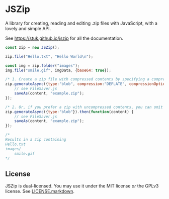 JSZip
=====

A library for creating, reading and editing .zip files with JavaScript, with a
lovely and simple API.

See https://stuk.github.io/jszip for all the documentation.

```javascript
const zip = new JSZip();

zip.file("Hello.txt", "Hello World\n");

const img = zip.folder("images");
img.file("smile.gif", imgData, {base64: true});

/* 1. Create a zip file with compressed contents by specifying a compression and compression level (1 is "best speed", 9 is "best compression") */
zip.generateAsync({type:"blob", compression:"DEFLATE", compressionOptions: {level:9}}).then(function(content) {
    // see FileSaver.js
    saveAs(content, "example.zip");
});

/* 2. Or, if you prefer a zip with uncompressed contents, you can omit the compression options */
zip.generateAsync({type:"blob"}).then(function(content) {
    // see FileSaver.js
    saveAs(content, "example.zip");
});

/*
Results in a zip containing
Hello.txt
images/
    smile.gif
*/
```
License
-------

JSZip is dual-licensed. You may use it under the MIT license *or* the GPLv3
license. See [LICENSE.markdown](LICENSE.markdown).

